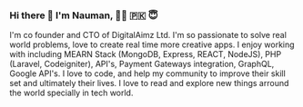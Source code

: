 ### Hi there 👋 I'm Nauman, 🧑‍💻 🇵🇰 😇
I'm co founder and CTO of DigitalAimz Ltd. I'm so passionate to solve real world problems, love to create real time more creative apps. I enjoy working with including MEARN Stack (MongoDB, Express, REACT, NodeJS), PHP (Laravel, Codeigniter), API's, Payment Gateways integration, GraphQL, Google API's. I love to code, and help my community to improve their skill set and ultimately their lives. I love to read and explore new things arround the world specially in tech world. 

<!--
**numan9028/numan9028** is a ✨ _special_ ✨ repository because its `README.md` (this file) appears on your GitHub profile.

Here are some ideas to get you started:

- 🔭 I’m currently working on ...
- 🌱 I’m currently learning ...
- 👯 I’m looking to collaborate on ...
- 🤔 I’m looking for help with ...
- 💬 Ask me about ...
- 📫 How to reach me: ...
- 😄 Pronouns: ...
- ⚡ Fun fact: ...
-->
